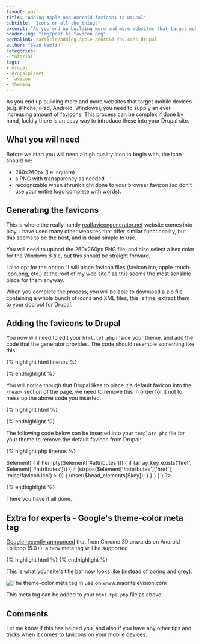 ```yaml
---
layout: post
title: "Adding Apple and Android favicons to Drupal"
subtitle: "Icons on all the things"
excerpt: "As you end up building more and more websites that target mobile devices (e.g. iPhone, iPad, Android, Windows), you need to supply an ever increasing amount of favicons."
header-img: "img/post-bg-favicon.png"
permalink: /article/adding-apple-android-favicons-drupal
author: "Sean Hamlin"
categories:
- tutorial
tags:
- drupal
- drupalplanet
- favicon
- theming
---
```


As you end up building more and more websites that target mobile devices (e.g. iPhone, iPad, Android, Windows), you need to supply an ever increasing amount of favicons. This process can be complex if done by hand, luckily there is an easy way to introduce these into your Drupal site.

## What you will need ##

Before we start you will need a high quality icon to begin with, the icon should be:

* 260x260px (i.e. square)
* a PNG with transparency as needed
* recognizable when shrunk right done to your browser favicon (so don't use your entire logo complete with words).

## Generating the favicons ##

This is where the really handy [realfavicongenerator.net](http://realfavicongenerator.net/) website comes into play. I have used many other websites that offer similar functionality, but this seems to be the best, and is dead simple to use.

You will need to upload the 260x260px PNG file, and also select a hex color for the Windows 8 tile, but this should be straight forward.

I also opt for the option "I will place favicon files (favicon.ico, apple-touch-icon.png, etc.) at the root of my web site." as this seems the most sensible place for them anyway.

When you complete the process, you will be able to download a zip file containing a whole bunch of icons and XML files, this is fine, extract them to your docroot for Drupal.

## Adding the favicons to Drupal ##

You now will need to edit your `html.tpl.php` inside your theme, and add the code that the generator provides. The code should resemble something like this:

{% highlight html linenos %}
<link rel="apple-touch-icon" sizes="57x57" href="/apple-touch-icon-57x57.png">
<link rel="apple-touch-icon" sizes="114x114" href="/apple-touch-icon-114x114.png">
<link rel="apple-touch-icon" sizes="72x72" href="/apple-touch-icon-72x72.png">
<link rel="apple-touch-icon" sizes="144x144" href="/apple-touch-icon-144x144.png">
<link rel="apple-touch-icon" sizes="60x60" href="/apple-touch-icon-60x60.png">
<link rel="apple-touch-icon" sizes="120x120" href="/apple-touch-icon-120x120.png">
<link rel="apple-touch-icon" sizes="76x76" href="/apple-touch-icon-76x76.png">
<link rel="apple-touch-icon" sizes="152x152" href="/apple-touch-icon-152x152.png">
<link rel="apple-touch-icon" sizes="180x180" href="/apple-touch-icon-180x180.png">
<link rel="icon" type="image/png" href="/favicon-192x192.png" sizes="192x192">
<link rel="icon" type="image/png" href="/favicon-160x160.png" sizes="160x160">
<link rel="icon" type="image/png" href="/favicon-96x96.png" sizes="96x96">
<link rel="icon" type="image/png" href="/favicon-16x16.png" sizes="16x16">
<link rel="icon" type="image/png" href="/favicon-32x32.png" sizes="32x32">
<meta name="msapplication-TileColor" content="#b91d47">
<meta name="msapplication-TileImage" content="/mstile-144x144.png">
{% endhighlight %}

You will notice though that Drupal likes to place it's default favicon into the `<head>` section of the page, we need to remove this in order for it not to mess up the above code you inserted.

{% highlight html %}
<link rel="shortcut icon" href="http://[YOURSITE]/misc/favicon.ico" type="image/vnd.microsoft.icon" />
{% endhighlight %}

The following code below can be inserted into your `template.php` file for your theme to remove the default favicon from Drupal:

{% highlight php linenos %}
<?php
/**
 * Remove the unneeded favicon from the head section.
 */
function YOURTHEME_html_head_alter(&$head_elements) {
  foreach ($head_elements as $key => $element) {
    if (!empty($element['#attributes'])) {
      if (array_key_exists('href', $element['#attributes'])) {
        if (strpos($element['#attributes']['href'], 'misc/favicon.ico') > 0) {
          unset($head_elements[$key]);
        }
      }
    }
  }
}
?>
{% endhighlight %}

There you have it all done.

## Extra for experts - Google's theme-color meta tag ##

[Google recently announced](http://updates.html5rocks.com/2014/11/Support-for-theme-color-in-Chrome-39-for-Android) that from Chrome 39 onwards on Android Lollipop (5.0+), a new meta tag will be supported

{% highlight html %}
<meta name="theme-color" content="#b91d47" />
{% endhighlight %}

This is what your site's title bar now looks like (instead of boring and grey).

<img src="{{ site.url }}/img/favicon-theme-color.png" alt="The theme-color meta tag in use on www.maoritelevision.com" class="img-responsive img-thumbnail" style="max-height:600px;" />

This meta tag can be added to your `html.tpl.php` file as above.

## Comments ##

Let me know if this has helped you, and also if you have any other tips and tricks when it comes to favicons on your mobile devices.
